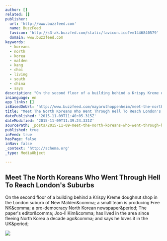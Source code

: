 ```yaml
---
author: []
related: []
publisher:
  url: 'http://www.buzzfeed.com'
  name: BuzzFeed
  favicon: 'http://s3-ak.buzzfed.com/static/favicon.ico?v=1446840579'
  domain: www.buzzfeed.com
keywords:
  - koreans
  - north
  - korea
  - malden
  - kang
  - choi
  - living
  - south
  - china
  - says
description: "On the second floor of a building behind a Krispy Kreme doughnut shop in the London suburb of New Malden, a small team is producing Free NK, a pro-democracy North Korean newspaper. The paper's editor, Joo-Il Kim, has lived in the area since fleeing North Korea a decade ago, and says he loves it in the UK."
inLanguage: en
app_links: []
isBasedOnUrl: 'http://www.buzzfeed.com/mayaruthoppenheim/meet-the-north-koreans-who-went-through-hell-to-reach-london#.unNGnen10'
title: "Meet The North Koreans Who Went Through Hell To Reach London's Suburbs"
datePublished: '2015-11-09T11:40:05.315Z'
dateModified: '2015-11-09T11:39:24.331Z'
sourcePath: _posts/2015-11-09-meet-the-north-koreans-who-went-through-hell-to-reach-london.md
published: true
inFeed: true
hasPage: false
inNav: false
_context: 'http://schema.org'
_type: MediaObject

---
```

<article style=""><h1>Meet The North Koreans Who Went Through Hell To Reach London's Suburbs</h1><p>On the second floor of a building behind a Krispy Kreme doughnut shop in the London suburb of New Malden&amp;comma; a small team is producing Free NK&amp;comma; a pro-democracy North Korean newspaper&amp;period; The paper's editor&amp;comma; Joo-Il Kim&amp;comma; has lived in the area since fleeing North Korea a decade ago&amp;comma; and says he loves it in the UK&amp;period;</p><img src="http://s3-static-ak.buzzfed.com/static/2015-11/8/8/campaign_images/webdr13/meet-the-north-koreans-who-went-through-hell-to-r-2-30233-1446988647-0_dblbig.jpg" /></article>